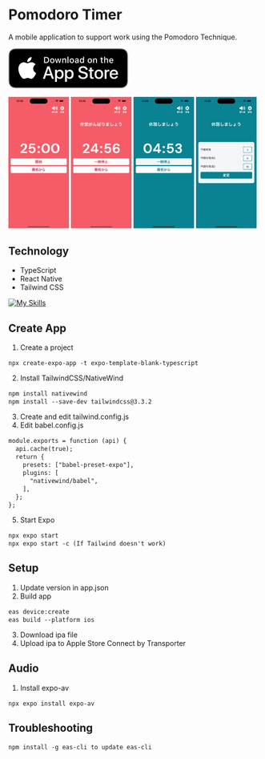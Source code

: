 # Pomodoro Timer
A mobile application to support work using the Pomodoro Technique.


[<img src="/assets/download.svg">](https://apps.apple.com/jp/app/%E3%83%9D%E3%83%A2%E3%83%89%E3%83%BC%E3%83%AD%E9%9B%86%E4%B8%AD%E4%BD%9C%E6%A5%AD/id6478929673?l=en-US)

<p float="left">
  <img src="/assets/screentshots/6.7/focus1.png" style="width: 24%; height: auto;" />
  <img src="/assets/screentshots/6.7/focus2.png" style="width: 24%; height: auto;" />
  <img src="/assets/screentshots/6.7/break1.png" style="width: 24%; height: auto;" />
  <img src="/assets/screentshots/6.7/setting.png" style="width: 24%; height: auto;" />
</p>

## Technology
- TypeScript
- React Native
- Tailwind CSS

[![My Skills](https://skillicons.dev/icons?i=ts,react,tailwind)](https://skillicons.dev)


## Create App
1. Create a project
```
npx create-expo-app -t expo-template-blank-typescript
```
2. Install TailwindCSS/NativeWind
```
npm install nativewind
npm install --save-dev tailwindcss@3.3.2
```
3. Create and edit tailwind.config.js
4. Edit babel.config.js
```
module.exports = function (api) {
  api.cache(true);
  return {
    presets: ["babel-preset-expo"],
    plugins: [
      "nativewind/babel",
    ],
  };
};
```
5. Start Expo
```
npx expo start
npx expo start -c (If Tailwind doesn't work)
```

## Setup
1. Update version in app.json
2. Build app
```
eas device:create
eas build --platform ios
```
3. Download ipa file
4. Upload ipa to Apple Store Connect by Transporter

## Audio
1. Install expo-av
```
npx expo install expo-av
```

## Troubleshooting
```
npm install -g eas-cli to update eas-cli
```
